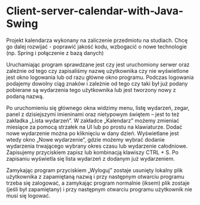 # Client-server-calendar-with-Java-Swing
Projekt kalendarza wykonany na zaliczenie przedmiotu na studiach. 
Chcę go dalej rozwijać - poprawić jakość kodu, wzbogacić o nowe technologie (np. Spring i połączenie z bazą danych)

Uruchamiając program sprawdzane jest czy jest uruchomiony serwer oraz zależnie od tego czy zapisaliśmy nazwę użytkownika czy nie 
wyświetlone jest okno logowania lub od razu główne okno programu. Podczas logowania podajemy dowolny ciąg znaków i zależnie od tego 
czy taki był już podany pobierane są wydarzenia tego użytkownika lub jest tworzony nowy z podaną nazwą.

Po uruchomieniu się głównego okna widzimy menu, listę wydarzeń, zegar, panel z dzisiejszymi imieninami oraz nietypowym świętem – jest 
to też zakładka „Lista wydarzeń”. W zakładce „Kalendarz” możemy zmieniać miesiące za pomocą strzałek na UI lub po prostu na klawiaturze. 
Dodać nowe wydarzenie można po kliknięciu w dany dzień. Wyświetlane jest wtedy okno „Nowe wydarzenie”, gdzie możemy wybrać dodanie wydarzenia 
trwającego wybrany okres czasu lub wydarzenie całodniowe. Zapisujemy przyciskiem zapisz lub kombinacją klawiszy CTRL + S. Po zapisaniu 
wyświetla się lista wydarzeń z dodanym już wydarzeniem. 

Zamykając program przyciskiem „Wyloguj” zostaje usunięty lokalny plik użytkownika z zapamiętaną nazwą i przy następnym otwarciu 
programu trzeba się zalogować, a zamykając program normalnie (iksem) plik zostaje (jeśli był zapamiętany) i przy następnym otwarciu 
programu użytkownik nie musi się logować. 
